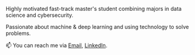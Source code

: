 Highly motivated fast-track master's student combining majors in data science and cybersecurity.

Passionate about machine & deep learning and using technology to solve problems.

📫 You can reach me via [Email](mailto:yuval.y.schwartz@gmail.com), [LinkedIn](https://www.linkedin.com/in/yuval-schwartz/).

<!---
YuvalSchwartz/YuvalSchwartz is a ✨ special ✨ repository because its `README.md` (this file) appears on your GitHub profile.
You can click the Preview link to take a look at your changes.
--->
